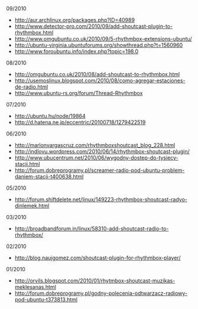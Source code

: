 09/2010

  * http://aur.archlinux.org/packages.php?ID=40989
  * http://www.detector-pro.com/2010/09/add-shoutcast-plugin-to-rhythmbox.html
  * http://www.omgubuntu.co.uk/2010/09/5-rhythmbox-extensions-ubuntu/
  * http://ubuntu-virginia.ubuntuforums.org/showthread.php?t=1560960
  * http://www.foroubuntu.info/index.php?topic=198.0

08/2010

  * http://omgubuntu.co.uk/2010/08/add-shoutcast-to-rhythmbox.html
  * http://usemoslinux.blogspot.com/2010/08/como-agregar-estaciones-de-radio.html
  * http://www.ubuntu-rs.org/forum/Thread-Rhythmbox

07/2010

  * http://ubuntu.hu/node/19864
  * http://d.hatena.ne.jp/eccentric/20100718/1279422519

06/2010

  * http://marlonvargascruz.com/rhythmboxshoutcast_blog_228.html
  * http://indlovu.wordpress.com/2010/06/14/rhythmbox-shoutcast-plugin/
  * http://www.ubucentrum.net/2010/06/wygodny-dostep-do-tysiecy-stacji.html
  * http://forum.dobreprogramy.pl/screamer-radio-pod-ubuntu-problem-daniem-stacji-t400638.html

05/2010
  * http://forum.shiftdelete.net/linux/149223-rhythmbox-shoutcast-radyo-dinlemek.html

03/2010

  * http://broadbandforum.in/linux/58310-add-shoutcast-radio-to-rhythmbox/

02/2010

  * http://blog.naujgomez.com/shoutcast-plugin-for-rhythmbox-player/


01/2010

  * http://orvils.blogspot.com/2010/01/rhytmbox-shoutcast-muzikas-meklesanas.html
  * http://forum.dobreprogramy.pl/godny-polecenia-odtwarzacz-radiowy-pod-ubuntu-t373813.html